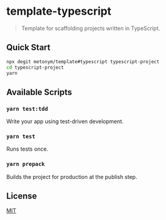 # template-typescript

> Template for scaffolding projects written in TypeScript.

## Quick Start

```sh
npx degit metonym/template#typescript typescript-project
cd typescript-project
yarn
```

## Available Scripts

### `yarn test:tdd`

Write your app using test-driven development.

### `yarn test`

Runs tests once.

### `yarn prepack`

Builds the project for production at the publish step.

## License

[MIT](LICENSE)
